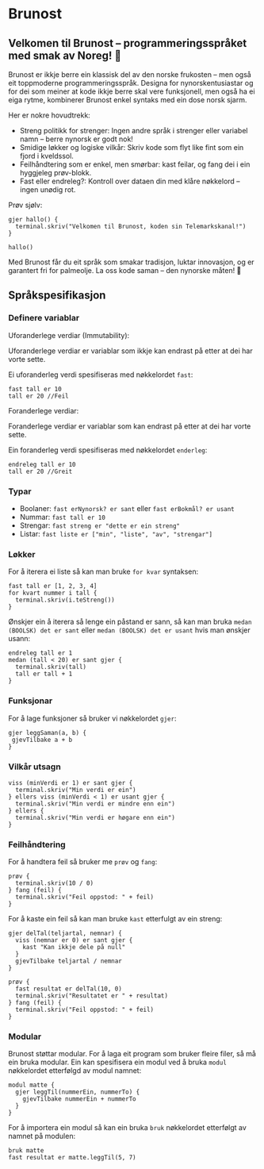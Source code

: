 # Brunost

## Velkomen til Brunost – programmeringsspråket med smak av Noreg! 🧀

Brunost er ikkje berre ein klassisk del av den norske frukosten
– men også eit toppmoderne programmeringsspråk. Designa for nynorskentusiastar
og for dei som meiner at kode ikkje berre skal vere funksjonell, men også ha ei
eiga rytme, kombinerer Brunost enkel syntaks med ein dose norsk sjarm.

Her er nokre hovudtrekk:

- Streng politikk for strenger:
  Ingen andre språk i strenger eller variabel namn – berre nynorsk er godt nok!
- Smidige løkker og logiske vilkår:
  Skriv kode som flyt like fint som ein fjord i kveldssol.
- Feilhåndtering som er enkel, men smørbar:
  kast feilar, og fang dei i ein hyggjeleg prøv-blokk.
- Fast eller endreleg?:
  Kontroll over dataen din med klåre nøkkelord – ingen unødig rot.

Prøv sjølv:

```brunost
gjer hallo() {
  terminal.skriv("Velkomen til Brunost, koden sin Telemarkskanal!")
}

hallo()
```

Med Brunost får du eit språk som smakar tradisjon, luktar innovasjon,
og er garantert fri for palmeolje. La oss kode saman – den nynorske måten! 🚀

## Språkspesifikasjon

### Definere variablar

Uforanderlege verdiar (Immutability):

Uforanderlege verdiar er variablar som ikkje kan endrast
på etter at dei har vorte sette.

Ei uforanderleg verdi spesifiseras med nøkkelordet `fast`:

```brunost
fast tall er 10
tall er 20 //Feil
```

Foranderlege verdiar:

Foranderlege verdiar er variablar som kan endrast på etter at dei har vorte sette.

Ein foranderleg verdi spesifiseras med nøkkelordet `enderleg`:

```brunost
endreleg tall er 10
tall er 20 //Greit
```

### Typar

- Boolaner: `fast erNynorsk? er sant` eller `fast erBokmål? er usant`
- Nummar: `fast tall er 10`
- Strengar: `fast streng er "dette er ein streng"`
- Listar: `fast liste er ["min", "liste", "av", "strengar"]`

### Løkker

For å iterera ei liste så kan man bruke `for kvar` syntaksen:

```brunost
fast tall er [1, 2, 3, 4]
for kvart nummer i tall {
  terminal.skriv(i.teStreng())
}
```

Ønskjer ein å iterera så lenge ein påstand er sann, så kan man bruka
`medan (BOOLSK) det er sant` eller `medan (BOOLSK) det er usant`
hvis man ønskjer usann:

```brunost
endreleg tall er 1
medan (tall < 20) er sant gjer {
  terminal.skriv(tall)
  tall er tall + 1
}
```

### Funksjonar

For å lage funksjoner så bruker vi nøkkelordet `gjer`:

```brunost
gjer leggSaman(a, b) {
 gjevTilbake a + b
}
```

### Vilkår utsagn

```brunost
viss (minVerdi er 1) er sant gjer {
  terminal.skriv("Min verdi er ein")
} ellers viss (minVerdi < 1) er usant gjer {
  terminal.skriv("Min verdi er mindre enn ein")
} ellers {
  terminal.skriv("Min verdi er høgare enn ein")
}
```

### Feilhåndtering

For å handtera feil så bruker me `prøv` og `fang`:

```brunost
prøv {
  terminal.skriv(10 / 0)
} fang (feil) {
  terminal.skriv("Feil oppstod: " + feil)
}
```

For å kaste ein feil så kan man bruke `kast` etterfulgt av ein streng:

```brunost
gjer delTal(teljartal, nemnar) {
  viss (nemnar er 0) er sant gjer {
    kast "Kan ikkje dele på null"
  }
  gjevTilbake teljartal / nemnar
}

prøv {
  fast resultat er delTal(10, 0)
  terminal.skriv("Resultatet er " + resultat)
} fang (feil) {
  terminal.skriv("Feil oppstod: " + feil)
}
```

### Modular

Brunost støttar modular. For å laga eit program som bruker fleire filer,
så må ein bruka modular. Ein kan spesifisera ein modul ved å bruka `modul`
nøkkelordet etterfølgd av modul namnet:

```brunost
modul matte {
  gjer leggTil(nummerEin, nummerTo) {
    gjevTilbake nummerEin + nummerTo
  }
}
```

For å importera ein modul så kan ein bruka `bruk` nøkkelordet
etterfølgt av namnet på modulen:

```brunost
bruk matte
fast resultat er matte.leggTil(5, 7)
```
